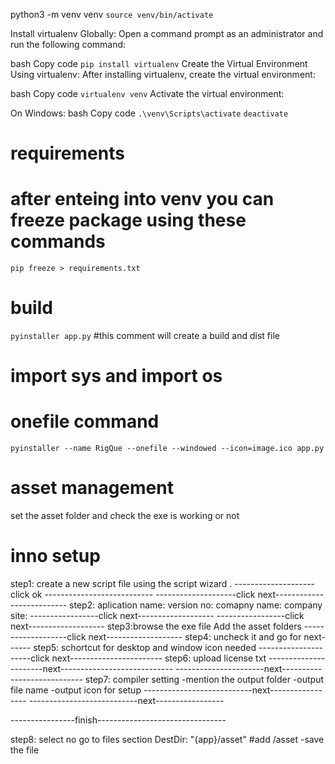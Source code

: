 python3 -m venv venv
`source venv/bin/activate`


Install virtualenv Globally:
Open a command prompt as an administrator and run the following command:

bash
Copy code
`pip install virtualenv`
Create the Virtual Environment Using virtualenv:
After installing virtualenv, create the virtual environment:

bash
Copy code
`virtualenv venv`
Activate the virtual environment:

On Windows:
bash
Copy code
`.\venv\Scripts\activate`
`deactivate`

# requirements
# after enteing into venv you can freeze package using these commands
`pip freeze > requirements.txt`

# build
`pyinstaller app.py` #this comment will create a build and dist file 
# import sys and import os 

# onefile command
`pyinstaller --name RigQue --onefile --windowed --icon=image.ico app.py`

# asset management
set the asset folder and check the exe is working or not 

# inno setup
step1: create a new script file using the script wizard .
--------------------click ok ---------------------------
--------------------click next--------------------------
step2: aplication name:
       version no:
       comapny name:
       company site:
       -----------------click next-------------------
       -----------------click next-------------------
step3:browse the exe file 
      Add the asset folders
      -------------------click next-------------------
step4: uncheck it and go for next------
step5: schortcut for desktop and window icon needed 
---------------------click next-----------------------
step6: upload license txt
----------------------next----------------------------
----------------------next----------------------------
step7: compiler setting
      -mention the output folder
      -output file name 
      -output icon for setup
      ---------------------------next-----------------
      ---------------------------next-----------------

----------------finish--------------------------------

step8: select no
    go to files section DestDir: "{app}/asset"   #add /asset
    -save the file

